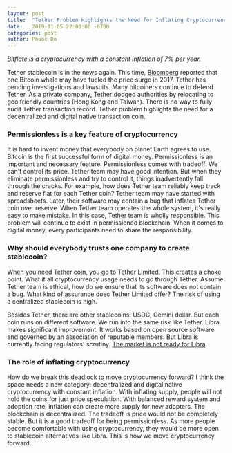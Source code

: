```yaml
---
layout: post
title:  "Tether Problem Highlights the Need for Inflating Cryptocurrency"
date:   2019-11-05 22:00:00 -0700
categories: post
author: Phuoc Do
---
```


*Bitflate is a cryptocurrency with a constant inflation of 7% per year.*

Tether stablecoin is in the news again. This time, [Bloomberg](https://www.bloomberg.com/news/articles/2019-11-04/lone-bitcoin-whale-likely-fueled-2017-price-surge-study-says) reported that one Bitcoin whale may have fueled the price surge in 2017. Tether has pending investigations and lawsuits. Many bitcoiners continue to defend Tether. As a private company, Tether dodged authorities by relocating to geo friendly countries (Hong Kong and Taiwan). There is no way to fully audit Tether transaction record. Tether problem highlights the need for a decentralized and digital native transaction coin.

### Permissionless is a key feature of cryptocurrency

It is hard to invent money that everybody on planet Earth agrees to use. Bitcoin is the first successful form of digital money. Permissionless is an important and necessary feature. Permissionless comes with tradeoff. We can't control its price. Tether team may have good intention. But when they eliminate permissionless and try to control it, things inadvertently fall through the cracks. For example, how does Tether team reliably keep track and reserve fiat for each Tether coin? Tether team may have started with spreadsheets. Later, their software may contain a bug that inflates Tether coin over reserve. When Tether team operates the whole system, it's really easy to make mistake. In this case, Tether team is wholly responsible. This problem will continue to exist in permissioned blockchain. When it comes to digital money, every participants need to share the responsibility.

### Why should everybody trusts one company to create stablecoin?

When you need Tether coin, you go to Tether Limited. This creates a choke point. What if all cryptocurrency usage needs to go through Tether. Assume Tether team is ethical, how do we ensure that its software does not contain a bug. What kind of assurance does Tether Limited offer? The risk of using a centralized stablecoin is high.

Besides Tether, there are other stablecoins: USDC, Gemini dollar. But each coin runs on different software. We run into the same risk like Tether. Libra makes significant improvement. It works based on open source software and governed by an association of reputable members. But Libra is currently facing regulators' scrutiny. [The market is not ready for Libra](https://bitflate.org/post/2019/10/25/market-is-not-ready-for-libra.html).

### The role of inflating cryptocurrency

How do we break this deadlock to move cryptocurrency forward? I think the space needs a new category: decentralized and digital native cryptocurrency with constant inflation. With inflating supply, people will not hold the coins for just price speculation. With balanced reward system and adoption rate, inflation can create more supply for new adopters. The blockchain is decentralized. The tradeoff is price would not be completely stable. But it is a good tradeoff for being permissionless. As more people become comfortable with using cryptocurrency, they would be more open to stablecoin alternatives like Libra. This is how we move cryptocurrency forward.